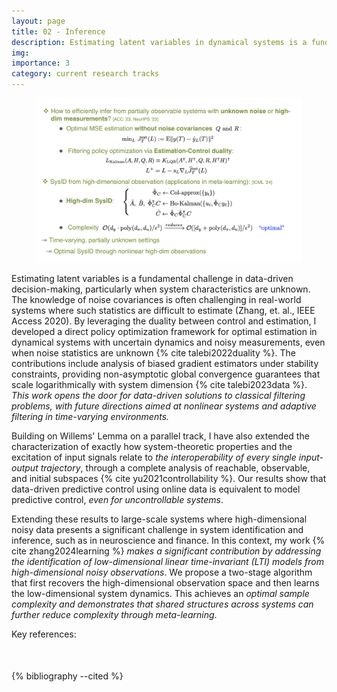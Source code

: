 ```yaml
---
layout: page
title: 02 - Inference
description: Estimating latent variables in dynamical systems is a fundamental challenge in data-driven decision-making, particularly when noise characteristics are unknown.
img: 
importance: 3
category: current research tracks
---
```


<figure>
<center>
  <img src="/assets/img/projects/Inference_track.png" alt="Learning and Inference" width="700"/>
  <!-- <figcaption>Learning and Inference</figcaption> -->
</center>
</figure>

<p>Estimating latent variables is a fundamental challenge in data-driven decision-making, particularly when system characteristics are unknown. The knowledge of noise covariances is often challenging in real-world systems where such statistics are difficult to estimate (Zhang, et. al., IEEE Access 2020). By leveraging the duality between control and estimation, I developed a direct policy optimization framework for optimal estimation in dynamical systems with uncertain dynamics and noisy measurements, even when noise statistics are unknown {% cite talebi2022duality %}. The contributions include analysis of biased gradient estimators under stability constraints, providing non-asymptotic global convergence guarantees that scale logarithmically with system dimension {% cite talebi2023data %}. <em>This work opens the door for data-driven solutions to classical filtering problems, with future directions aimed at nonlinear systems and adaptive filtering in time-varying environments.</em></p>

<p>Building on Willems' Lemma on a parallel track, I have also extended the characterization of exactly how system-theoretic properties and the excitation of input signals relate to <em>the interoperability of every single input-output trajectory</em>, through a complete analysis of reachable, observable, and initial subspaces {% cite yu2021controllability %}. Our results show that data-driven predictive control using online data is equivalent to model predictive control, <em>even for uncontrollable systems</em>.</p>

<p>Extending these results to large-scale systems where high-dimensional noisy data presents a significant challenge in system identification and inference, such as in neuroscience and finance. In this context, my work {% cite zhang2024learning %} <em>makes a significant contribution by addressing the identification of low-dimensional linear time-invariant (LTI) models from high-dimensional noisy observations</em>. We propose a two-stage algorithm that first recovers the high-dimensional observation space and then learns the low-dimensional system dynamics. This achieves an <em>optimal sample complexity and demonstrates that shared structures across systems can further reduce complexity through meta-learning</em>.</p>

Key references:
<div class="publications">
<p style="margin-top:50px">
{% bibliography --cited %}
</p>
</div>
